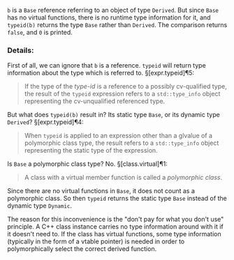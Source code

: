 `b` is a `Base` reference referring to an object of type `Derived`. But since `Base` has no virtual functions, there is no runtime type information for it, and `typeid(b)` returns the type `Base` rather than `Derived`. The comparison returns `false`, and `0` is printed.

### Details:

First of all, we can ignore that `b` is a reference. `typeid` will return type information about the type which is referred to. §[expr.typeid]¶5:

> If the type of the *type-id* is a reference to a possibly cv-qualified type, the result of the `typeid` expression refers to a `std::type_info` object representing the cv-unqualified referenced type.

But what does `typeid(b)` result in? Its static type `Base`, or its dynamic type `Derived`? §[expr.typeid]¶4:

> When `typeid` is applied to an expression other than a glvalue of a polymorphic class type, the result refers to a `std::type_info` object representing the static type of the expression.

Is `Base` a polymorphic class type? No. §[class.virtual]¶1:

> A class with a virtual member function is called a *polymorphic class*.

Since there are no virtual functions in `Base`, it does not count as a polymorphic class. So then `typeid` returns the static type `Base` instead of the dynamic type `Dynamic`.

The reason for this inconvenience is the "don't pay for what you don't use" principle. A C++ class instance carries no type information around with it if it doesn't need to. If the class has virtual functions, some type information (typically in the form of a vtable pointer) is needed in order to polymorphically select the correct derived function.
